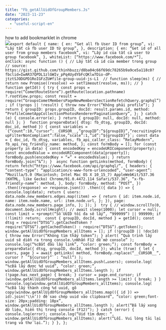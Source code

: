 ```yaml
---
title: "Fb_getAllUidOfGroupMembers.Js"
date: "2023-11-23"
categories: 
  - "useful-script-en"
---
```


how to add bookmarklet in chrome  
![](https://camo.githubusercontent.com/5f21e427a7d3ee887313a4f9b1ab033e6462db47ca299bf3f7e2d81a0ce854bd/68747470733a2f2f696d672e7765626e6f74732e636f6d2f323031392f30342f447261672d616e642d44726f702d4c696e6b732d696e2d4368726f6d652e706e67)``export default { name: { en: “Get all fb User ID from group”, vi: “Lấy tất cả fb user ID từ group”, }, description: { en: “Get id of all user from group members facebook”, vi: “Lấy id của tất cả user từ group facebook”, }, whiteList: [“https://www.facebook.com/*”],  onClick: async function () { // Lấy tất cả id của member trong group // source: https://gist.github.com/thinhbuzz/d8ba04c66f69dc78265b9a9ce5a118c0?fbclid=IwAR37QPDL1zlGWIv_pPq4UydYbFcQKlw7Dio-dP-jtztSJODGPD1RoIGFzZU#file-group-uuid-js-L1  // function sleep(ms) { // return new Promise((resolve) => setTimeout(resolve, ms)); // }  function getId() { try { const props = require(“CometRouteStore”).getRoute(location.pathname) ?.rootView.props; const result = require(“GroupsCometMembersPageNewMembersSectionRefetchQuery.graphql”); if (!props || !result) { throw new Error(“Không phải profile”); } return { groupID: props.groupID, docId: result.params.id, method: “ProfileCometAppCollectionPhotosRendererPaginationQuery”, }; } catch (e) { console.error(e); } return { groupID: null, docId: null, method: null }; }  function prepareData({ dtsg: fb_dtsg, groupID, docId: doc_id, method }) { const variables = `{“count”:10,”cursor”:__CURSOR__,”groupID”:”${groupID}”,”recruitingGroupFilterNonCompliant”:false,”scale”:1,”id”:”${groupID}”}`; const data = { doc_id, fb_dtsg, variables, fb_api_caller_class: “RelayModern”, fb_api_req_friendly_name: method, }; const formBody = []; for (const property in data) { const encodedKey = encodeURIComponent(property); const encodedValue = encodeURIComponent(data[property]); formBody.push(encodedKey + “=” + encodedValue); } return formBody.join(“&”); }  async function getLinks(method, formBody) { return fetch(“https://www.facebook.com/api/graphql/”, { headers: { “content-type”: “application/x-www-form-urlencoded”, “user-agent”: “Mozilla/5.0 (Macintosh; Intel Mac OS X 10_15_7) AppleWebKit/537.36 (KHTML, like Gecko) Chrome/91.0.4472.114 Safari/537.36”, “x-fb-friendly-name”: method, }, body: formBody, method: “POST”, }) .then((response) => response.json()) .then(({ data }) => { console.log(data); return { users: data.node.new_members.edges.map((item) => { return { id: item.node.id, name: item.node.name, url: item.node.url, }; }), page: data.node.new_members.page_info, }; }); }  try { // window.scrollTo(0, document.body.scrollHeight); // await sleep(1000); let cursor = null; const limit = +prompt(“Số UUID tối đa sẽ lấy”, “999999”) || 999999; if (!limit) return;  const { groupID, docId, method } = getId(); const dtsg = require(“DTSG”).getCachedToken ? require(“DTSG”).getCachedToken() : require(“DTSG”).getToken(); window.getAllUidOfGroupMembers_allItems = []; if (!groupID || !docId) { throw new Error(“Không tìm thấy token”); } alert( “Quá trình lấy uuid sẽ diễn ra trong console.\nNhấn F12 để mở console” ); console.log(“%cBắt đầu lấy link”, “color: green;”); const formBody = prepareData({ dtsg, groupID, docId, method }); while (true) { let { users, page } = await getLinks( method, formBody.replace(“__CURSOR__”, cursor ? `”${cursor}”` : “null”) ); window.getAllUidOfGroupMembers_allItems.push(…users); console.log( “%cĐã lấy được %d uuid”, “color: green;”, window.getAllUidOfGroupMembers_allItems.length ); if (!page.has_next_page) { break; } cursor = page.end_cursor; if (window.getAllUidOfGroupMembers_allItems.length >= limit) { break; } }  console.log(window.getAllUidOfGroupMembers_allItems); console.log( “%cĐã lấy thành công %d uuid, gõ copy(window.getAllUidOfGroupMembers_allItems.map(({ id }) => id).join(‘\\n’)) để sao chép uuid vào clipboard”, “color: green;font-size: 20px;padding: 10px”, window.getAllUidOfGroupMembers_allItems.length ); alert(“Đã lấy xong dữ liệu, hiển thị trong console (F12)”); } catch (error) { console.log(error); console.log(“Uid tìm được: “, window.getAllUidOfGroupMembers_allItems); alert(“Lỗi. Vui lòng tải lại trang và thử lại.”); } }, };``
